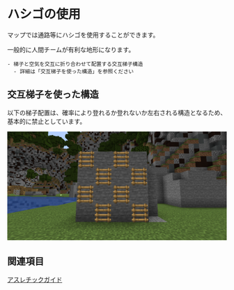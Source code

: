 # ハシゴの使用

マップでは通路等にハシゴを使用することができます。

一般的に人間チームが有利な地形になります。

```admonish failure title= "非推奨例"
- 梯子と空気を交互に折り合わせて配置する交互梯子構造
  - 詳細は「交互梯子を使った構造」を参照ください
```

## 交互梯子を使った構造

以下の梯子配置は、確率により登れるか登れないか左右される構造となるため、基本的に禁止としています。

![](ladder.png)

## 関連項目

[アスレチックガイド](./athletic.md)

